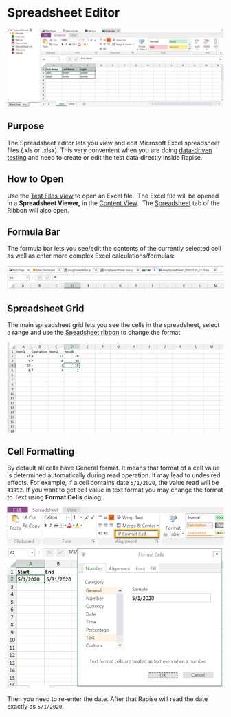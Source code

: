 # Spreadsheet Editor

![spreadsheet editor](./img/spreadsheet_editor1.png)

## Purpose

The Spreadsheet editor lets you view and edit Microsoft Excel spreadsheet files (.xls or .xlsx). This very convenient when you are doing [data-driven testing](data_driven_testing.md) and need to create or edit the test data directly inside Rapise.

## How to Open

Use the [Test Files View](test_files_dialog.md) to open an Excel file.  The Excel file will be opened in a **Spreadsheet Viewer,** in the [Content View](content_view.md).  The [Spreadsheet](toolbar_spreadsheet.md) tab of the Ribbon will also open.

## Formula Bar

The formula bar lets you see/edit the contents of the currently selected cell as well as enter more complex Excel calculations/formulas:

![spreadsheet-editor-formula](./img/spreadsheet_editor2.png)

## Spreadsheet Grid

The main spreadsheet grid lets you see the cells in the spreadsheet, select a range and use the [Speadsheet ribbon](toolbar_spreadsheet.md) to change the format:

![spreadsheet-editor-cells](./img/spreadsheet_editor3.png)

## Cell Formatting

By default all cells have General format. It means that format of a cell value is determined automatically during read operation. It may lead to undesired effects. For example, if a cell contains date `5/1/2020`, the value read will be `43952`. If you want to get cell value in text format you may change the format to Text using **Format Cells** dialog.

<img alt="Format Cells" src="/Guide/img/format_cell.png" width="550"/>

Then you need to re-enter the date. After that Rapise will read the date exactly as `5/1/2020`.
